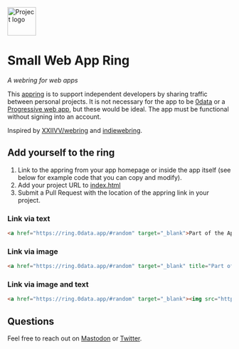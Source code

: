 <a href="https://ring.0data.app"><img alt="Project logo" src="https://static.rosano.ca/swar/identity.svg" width="64" /></a>

# Small Web App Ring

_A webring for web apps_

This <a href="https://ring.0data.app">appring</a> is to support independent developers by sharing traffic between personal projects. It is not necessary for the app to be [0data](https://0data.app) or a [Progressive web app](https://en.wikipedia.org/wiki/Progressive_web_application), but these would be ideal. The app must be functional without signing into an account.

Inspired by [XXIIVV/webring](https://github.com/XXIIVV/webring) and [indiewebring](https://indieweb.org/indiewebring).

## Add yourself to the ring

1. Link to the appring from your app homepage or inside the app itself (see below for example code that you can copy and modify).
2. Add your project URL to [index.html](https://github.com/0dataapp/lap/edit/master/index.html)
3. Submit a Pull Request with the location of the appring link in your project.

### Link via text

```html
<a href="https://ring.0data.app/#random" target="_blank">Part of the Appring</a>
```

### Link via image

```html
<a href="https://ring.0data.app/#random" target="_blank" title="Part of the Appring"><img src="https://ring.0data.app/identity.svg" width="24" /></a>
```

### Link via image and text

```html
<a href="https://ring.0data.app/#random" target="_blank"><img src="https://ring.0data.app/identity.svg" width="24" align="left" hspace="4" role="presentation" /> Part of the Appring</a>
```

## Questions

Feel free to reach out on [Mastodon](https://merveilles.town/@rosano) or [Twitter](https://twitter.com/rosano).
